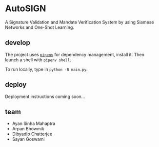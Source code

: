 # AutoSIGN
A Signature Validation and Mandate Verification System by using Siamese Networks and One-Shot Learning. 

## develop

The project uses [`pipenv`](https://docs.pipenv.org/) for dependency management, install it.
Then launch a shell with `pipenv shell`. 

To run locally, type in `python -B main.py`.

## deploy

Deployment instructions coming soon...

## team

- Ayan Sinha Mahaptra
- Arpan Bhowmik
- Dibyadip Chatterjee
- Sayan Goswami
